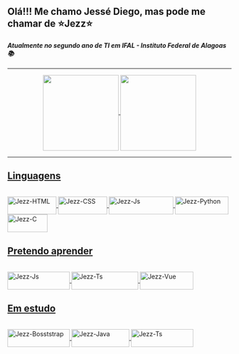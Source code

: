 ## Olá!!! Me chamo Jessé Diego, mas pode me chamar de ⭐Jezz⭐

#### *Atualmente no segundo ano de TI em IFAL - Instituto Federal de Alagoas📚*

<hr>

<div align="center">
  <a href="https://github.com/JezzDiego">
  <img align="center" height="170em" src="https://github-readme-stats.vercel.app/api?username=JezzDiego&show_icons=true&theme=dark&include_all_commits=true&count_private=true"/>
  <img align="center" height="170em" src="https://github-readme-stats.vercel.app/api/top-langs/?username=JezzDiego&layout=compact&langs_count=7&theme=dark&hide=css"/>
     
</div>
  
  <hr>
  
 ## Linguagens
<div style="display: inline_block"><br>
  
  <img align="center" alt="Jezz-HTML" height="40" width="110" src="https://img.shields.io/badge/HTML5-E34F26?style=for-the-badge&logo=html5&logoColor=white">
  <img align="center" alt="Jezz-CSS" height="40" width="110" src="https://img.shields.io/badge/CSS3-1572B6?style=for-the-badge&logo=css3&logoColor=white">
  <img align="center" alt="Jezz-Js" height="40" width="145" src="https://img.shields.io/badge/JavaScript-F7DF1E?style=for-the-badge&logo=javascript&logoColor=black">
  
  <img align="center" alt="Jezz-Python" height="40" width="120" src="https://img.shields.io/badge/Python-14354C?style=for-the-badge&logo=python&logoColor=white">
  <img align="center" alt="Jezz-C" height="40" width="90" src="https://img.shields.io/badge/C-00599C?style=for-the-badge&logo=c&logoColor=white">
  
</div>
  
  
 ## Pretendo aprender 
 <div style="display: inline_block"><br>
    <img align="center" alt="Jezz-Js" height="40" width="140" src="https://img.shields.io/badge/MySQL-00000F?style=for-the-badge&logo=mysql&logoColor=white">
    <img align="center" alt="Jezz-Ts" height="40" width="150" src="https://img.shields.io/badge/PostgreSQL-316192?style=for-the-badge&logo=postgresql&logoColor=white">
    <img align="center" alt="Jezz-Vue" height="40" width="120" src="https://img.shields.io/badge/Vue.js-35495E?style=for-the-badge&logo=vue.js&logoColor=4FC08D">
 </div>
  
  ## Em estudo
 <div style="display: inline_block"><br>
    <img align="center" alt="Jezz-Bosststrap" height="40" width="140" src="https://img.shields.io/badge/Bootstrap-563D7C?style=for-the-badge&logo=bootstrap&logoColor=white">
   <img align="center" alt="Jezz-Java" height="40" width="130" src="https://img.shields.io/badge/Java-ED8B00?style=for-the-badge&logo=java&logoColor=white">
   <img align="center" alt="Jezz-Ts" height="40" width="140" src="https://img.shields.io/badge/TypeScript-007ACC?style=for-the-badge&logo=typescript&logoColor=white">
 </div>
